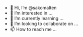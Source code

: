 - 👋 Hi, I’m @sakomalten
- 👀 I’m interested in ...
- 🌱 I’m currently learning ...
- 💞️ I’m looking to collaborate on ...
- 📫 How to reach me ...

<!---
sakomalten/sakomalten is a ✨ special ✨ repository because its `README.md` (this file) appears on your GitHub profile.
You can click the Preview link to take a look at your changes.
--->

